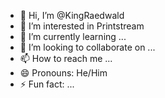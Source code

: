 - 👋 Hi, I’m @KingRaedwald
- 👀 I’m interested in Printstream
- 🌱 I’m currently learning ...
- 💞️ I’m looking to collaborate on ...
- 📫 How to reach me ...
- 😄 Pronouns: He/Him
- ⚡ Fun fact: ...

<!---
KingRaedwald/KingRaedwald is a ✨ special ✨ repository because its `README.md` (this file) appears on your GitHub profile.
You can click the Preview link to take a look at your changes.
--->

